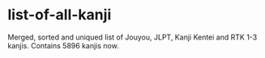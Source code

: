 # list-of-all-kanji
Merged, sorted and uniqued list of Jouyou, JLPT, Kanji Kentei and RTK 1-3 kanjis. Contains 5896 kanjis now.
